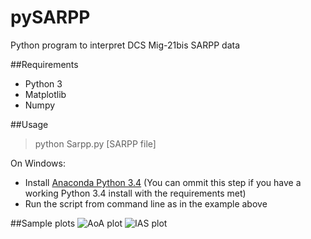 pySARPP
=======

Python program to interpret DCS Mig-21bis SARPP data

##Requirements
* Python 3
* Matplotlib
* Numpy

##Usage

> python Sarpp.py [SARPP file]

On Windows:
* Install [Anaconda Python 3.4](http://continuum.io/downloads#py34) (You can ommit this step if you have a working Python 3.4 install with the requirements met)
* Run the script from command line as in the example above

##Sample plots
![AoA plot](http://imgur.com/bkwTebC.png)
![IAS plot](http://imgur.com/XMjaepo.png)
